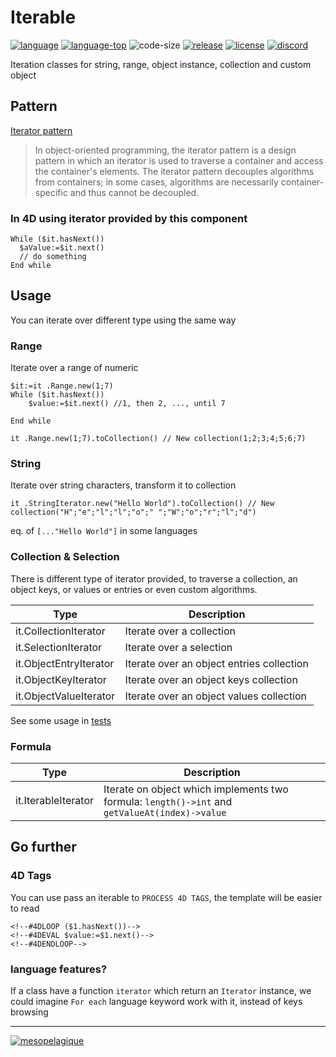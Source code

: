 ﻿# Iterable
[![language][code-shield]][code-url] [![language-top][code-top]][code-url] ![code-size][code-size] [![release][release-shield]][release-url] [![license][license-shield]][license-url] [![discord][discord-shield]][discord-url]

Iteration classes for string, range, object instance, collection and custom object

## Pattern

[Iterator pattern](https://en.wikipedia.org/wiki/Iterator_pattern)
> In object-oriented programming, the iterator pattern is a design pattern in which an iterator is used to traverse a container and access the container's elements. The iterator pattern decouples algorithms from containers; in some cases, algorithms are necessarily container-specific and thus cannot be decoupled.

### In 4D using iterator provided by this component

```4d
While ($it.hasNext())
  $aValue:=$it.next()
  // do something
End while 
````

## Usage

You can iterate over different type using the same way

### Range

Iterate over a range of numeric

```4d
$it:=it .Range.new(1;7)
While ($it.hasNext())
	$value:=$it.next() //1, then 2, ..., until 7

End while 
```

```4d
it .Range.new(1;7).toCollection() // New collection(1;2;3;4;5;6;7)
```

### String

Iterate over string characters, transform it to collection

```4d
it .StringIterator.new("Hello World").toCollection() // New collection("H";"e";"l";"l";"o";" ";"W";"o";"r";"l";"d")
```

eq. of `[..."Hello World"]` in some languages

### Collection & Selection
There is different type of iterator provided, to traverse a collection, an object keys, or values or entries or even custom algorithms.

|Type|Description|
|---|---|
|it.CollectionIterator|Iterate over a collection|
|it.SelectionIterator|Iterate over a selection|
|it.ObjectEntryIterator|Iterate over an object entries collection|
|it.ObjectKeyIterator|Iterate over an object keys collection|
|it.ObjectValueIterator|Iterate over an object values collection|

See some usage in [tests](https://github.com/mesopelagique/Iterable/blob/master/Project/Sources/Methods/test_iterator.4dm)

### Formula

|Type|Description|
|---|---|
|it.IterableIterator|Iterate on object which implements two formula: `length()->int` and `getValueAt(index)->value`|

## Go further

### 4D Tags

You can use pass an iterable to `PROCESS 4D TAGS`, the template will be easier to read

```4d
<!--#4DLOOP ($1.hasNext())-->
<!--#4DEVAL $value:=$1.next()-->
<!--#4DENDLOOP-->
```

### language features?
If a class have a function `iterator` which return an `Iterator` instance, we could imagine `For each` language keyword work with it, instead of keys browsing

---

[<img src="https://mesopelagique.github.io/quatred.png" alt="mesopelagique"/>](https://mesopelagique.github.io/)

<!-- MARKDOWN LINKS & IMAGES -->
<!-- https://www.markdownguide.org/basic-syntax/#reference-style-links -->
[code-shield]: https://img.shields.io/static/v1?label=language&message=4d&color=blue
[code-top]: https://img.shields.io/github/languages/top/mesopelagique/JSONToCode.svg
[code-size]: https://img.shields.io/github/languages/code-size/mesopelagique/JSONToCode.svg
[code-url]: https://developer.4d.com/
[release-shield]: https://img.shields.io/github/v/release/mesopelagique/JSONToCode
[release-url]: https://github.com/mesopelagique/JSONToCode/releases/latest
[license-shield]: https://img.shields.io/github/license/mesopelagique/JSONToCode
[license-url]: LICENSE.md
[discord-shield]: https://img.shields.io/badge/chat-discord-7289DA?logo=discord&style=flat
[discord-url]: https://discord.gg/dVTqZHr
